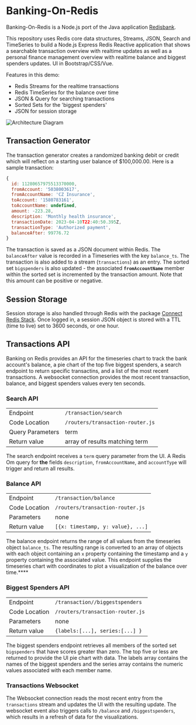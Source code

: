 # Banking-On-Redis

Banking-On-Redis is a Node.js port of the Java application [Redisbank](https://github.com/Redislabs-Solution-Architects/redisbank). 

This repository uses Redis core data structures, Streams, JSON, Search and TimeSeries to build a Node.js Express Redis Reactive application that shows a searchable transaction overview with realtime updates as well as a personal finance management overview with realtime balance and biggest spenders updates. UI in Bootstrap/CSS/Vue.

Features in this demo:

- Redis Streams for the realtime transactions
- Redis TimeSeries for the balance over time
- JSON & Query for searching transactions
- Sorted Sets for the 'biggest spenders'
- JSON for session storage

![Architecture Diagram](./docs/architecture-diagram.png)

## Transaction Generator
The transaction generator creates a randomized banking debit or credit which will reflect on a starting user balance of $100,000.00. Here is a sample transaction:

```javascript
{
  id: 11280657975513370000,
  fromAccount: '5038003617',
  fromAccountName: 'CZ Insurance',
  toAccount: '1580783161',
  toAccountName: undefined,
  amount: -223.28,
  description: 'Monthly health insurance',
  transactionDate: 2023-04-10T22:40:50.395Z,
  transactionType: 'Authorized payment',
  balanceAfter: 99776.72
}
```

 The transaction is saved as a JSON document within Redis. The `balanceAfter` value is recorded in a Timeseries with the key `balance_ts`. The transaction is also added to a stream (`transactions`) as an entry. The sorted set `bigspenders` is also updated - the associated **`fromAccountName`** member within the sorted set is incremented by the transaction amount. Note that this amount can be positive or negative.

## Session Storage
Session storage is also handled through Redis with the package [Connect Redis Stack](https://www.npmjs.com/package/connect-redis-stack). Once logged in, a session JSON object is stored with a TTL (time to live) set to 3600 seconds, or one hour.

## Transactions API
Banking on Redis provides an API for the timeseries chart to track the bank account's balance, a pie chart of the top five biggest spenders, a search endpoint to return specific transactins, and a list of the most recent transactions. A websocket connection provides the most recent transaction, balance, and biggest spenders values every ten seconds. 

### Search API
|||
|--|--|
| Endpoint | `/transaction/search` |
| Code Location | `/routers/transaction-router.js` |
| Query Parameters | term |
| Return value | array of results matching term |  

The search endpoint receives a `term` query parameter from the UI. A Redis Om query for **the** fields `description`, `fromAccountName`, and `accountType` will trigger and return all results.

### Balance API
|||
|--|--|
| Endpoint | `/transaction/balance` |
| Code Location | `/routers/transaction-router.js` |
| Parameters | none |
| Return value | `[{x: timestamp, y: value}, ...]` | 

The balance endpoint returns the range of all values from the timeseries object `balance_ts`. The resulting range is converted to an array of objects with each object containing an `x` property containing the timestamp and a `y` property containing the associated value.  This endpoint supplies the timeseries chart with coordinates to plot a visualization of the balance over time.****

### Biggest Spenders API
|||
|--|--|
| Endpoint | `/transaction//biggestspenders` |
| Code Location | `/routers/transaction-router.js` |
| Parameters | none |
| Return value | `{labels:[...], series:[...] }` | 

The biggest spenders endpoint retrieves all members of the sorted set `bigspenders` that have scores greater than zero. The top five or less are returned to provide the UI pie chart with data. The labels array contains the names of the biggest spenders and the series array contains the numeric values associated with each member name.

### Transactions Websocket
The Websocket connection reads the most recent entry from the `transactions` stream and updates the UI with the resulting update. The websocket event also triggers calls to `/balance` and `/biggestspenders`, which results in a refresh of data for the visualizations.
